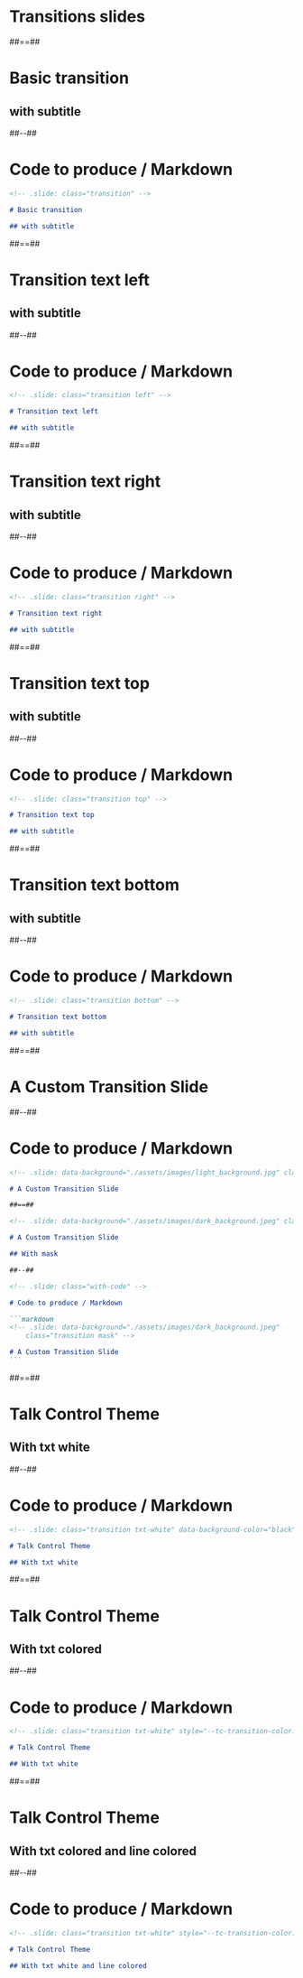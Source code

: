 <!-- .slide: class="transition" -->

# Transitions slides

##==##

<!-- .slide: class="transition" -->

# Basic transition

## with subtitle

##--##

<!-- .slide: class="with-code" -->

# Code to produce / Markdown

```markdown
<!-- .slide: class="transition" -->

# Basic transition

## with subtitle
```

##==##

<!-- .slide: class="transition left" -->

# Transition text left

## with subtitle

##--##

<!-- .slide: class="with-code" -->

# Code to produce / Markdown

```markdown
<!-- .slide: class="transition left" -->

# Transition text left

## with subtitle
```

##==##

<!-- .slide: class="transition right" -->

# Transition text right

## with subtitle

##--##

<!-- .slide: class="with-code" -->

# Code to produce / Markdown

```markdown
<!-- .slide: class="transition right" -->

# Transition text right

## with subtitle
```

##==##

<!-- .slide: class="transition top" -->

# Transition text top

## with subtitle

##--##

<!-- .slide: class="with-code" -->

# Code to produce / Markdown

```markdown
<!-- .slide: class="transition top" -->

# Transition text top

## with subtitle
```

##==##

<!-- .slide: class="transition bottom" -->

# Transition text bottom

## with subtitle

##--##

<!-- .slide: class="with-code" -->

# Code to produce / Markdown

```markdown
<!-- .slide: class="transition bottom" -->

# Transition text bottom

## with subtitle
```

##==##

<!-- .slide: data-background="./assets/images/light_background.jpg" class="transition" -->

# A Custom Transition Slide

##--##

<!-- .slide: class="with-code" -->

# Code to produce / Markdown

````markdown
<!-- .slide: data-background="./assets/images/light_background.jpg" class="transition" -->

# A Custom Transition Slide

##==##

<!-- .slide: data-background="./assets/images/dark_background.jpeg" class="transition mask" -->

# A Custom Transition Slide

## With mask

##--##

<!-- .slide: class="with-code" -->

# Code to produce / Markdown

```markdown
<!-- .slide: data-background="./assets/images/dark_background.jpeg"
    class="transition mask" -->

# A Custom Transition Slide
```
````

<!-- .element: class="big-code" -->

##==##

<!-- .slide: class="transition txt-white" data-background-color="black" -->

# Talk Control Theme

## With txt white

##--##

<!-- .slide: class="whith-code" -->

# Code to produce / Markdown

```markdown
<!-- .slide: class="transition txt-white" data-background-color="black" -->

# Talk Control Theme

## With txt white
```

##==##

<!-- .slide: class="transition" style="--tc-transition-color: cornflowerblue;" -->

# Talk Control Theme

## With txt colored

##--##

<!-- .slide: class="whith-code" -->

# Code to produce / Markdown

```markdown
<!-- .slide: class="transition txt-white" style="--tc-transition-color: cornflowerblue;" -->

# Talk Control Theme

## With txt white
```

##==##

<!-- .slide: class="transition" style="--tc-transition-color: cornflowerblue; --tc-transition-line-color: darkorange;" -->

# Talk Control Theme

## With txt colored and line colored

##--##

<!-- .slide: class="whith-code" -->

# Code to produce / Markdown

```markdown
<!-- .slide: class="transition txt-white" style="--tc-transition-color: cornflowerblue; --tc-transition-line-color: darkorange;" -->

# Talk Control Theme

## With txt white and line colored
```

